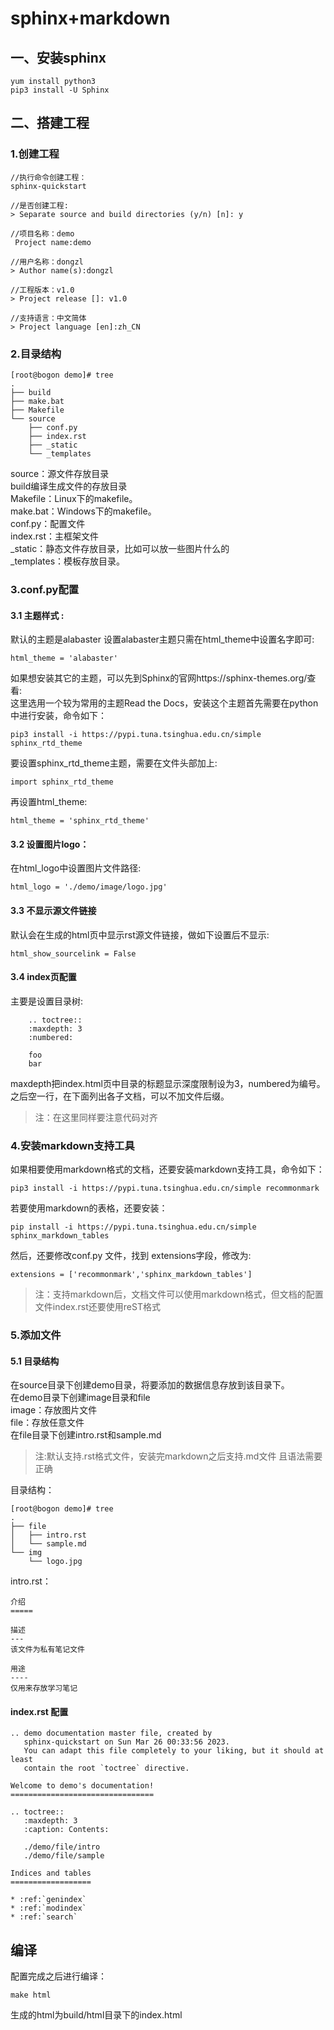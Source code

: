 # sphinx+markdown   

## 一、安装sphinx
	yum install python3
	pip3 install -U Sphinx  

## 二、搭建工程    
###  1.创建工程  
	//执行命令创建工程：  
	sphinx-quickstart    

	//是否创建工程:	
	> Separate source and build directories (y/n) [n]: y

	//项目名称：demo  
	 Project name:demo

	//用户名称：dongzl
	> Author name(s):dongzl 

	//工程版本：v1.0  
	> Project release []: v1.0

	//支持语言：中文简体 
	> Project language [en]:zh_CN 

### 2.目录结构  
```
[root@bogon demo]# tree
.
├── build
├── make.bat
├── Makefile
└── source
    ├── conf.py
    ├── index.rst
    ├── _static
    └── _templates
```

source：源文件存放目录    
build编译生成文件的存放目录    
Makefile：Linux下的makefile。    
make.bat：Windows下的makefile。       
conf.py：配置文件  
index.rst：主框架文件  
_static：静态文件存放目录，比如可以放一些图片什么的  
_templates：模板存放目录。  

### 3.conf.py配置  

#### 3.1 主题样式 :  
默认的主题是alabaster 
设置alabaster主题只需在html_theme中设置名字即可:  

	html_theme = 'alabaster' 

如果想安装其它的主题，可以先到Sphinx的官网https://sphinx-themes.org/查看:  
这里选用一个较为常用的主题Read the Docs，安装这个主题首先需要在python中进行安装，命令如下： 

	pip3 install -i https://pypi.tuna.tsinghua.edu.cn/simple sphinx_rtd_theme


要设置sphinx_rtd_theme主题，需要在文件头部加上:  

	import sphinx_rtd_theme

再设置html_theme:  

	html_theme = 'sphinx_rtd_theme'  

#### 3.2 设置图片logo：  
在html_logo中设置图片文件路径:  

	html_logo = './demo/image/logo.jpg'
#### 3.3 不显示源文件链接  
默认会在生成的html页中显示rst源文件链接，做如下设置后不显示:  

	html_show_sourcelink = False
#### 3.4 index页配置
主要是设置目录树:
```
	.. toctree::
    :maxdepth: 3
    :numbered:

    foo
    bar
```
maxdepth把index.html页中目录的标题显示深度限制设为3，numbered为编号。之后空一行，在下面列出各子文档，可以不加文件后缀。  
> 注：在这里同样要注意代码对齐
### 4.安装markdown支持工具
如果相要使用markdown格式的文档，还要安装markdown支持工具，命令如下：  
	
	pip3 install -i https://pypi.tuna.tsinghua.edu.cn/simple recommonmark
若要使用markdown的表格，还要安装：  

	pip install -i https://pypi.tuna.tsinghua.edu.cn/simple sphinx_markdown_tables
然后，还要修改conf.py 文件，找到 extensions字段，修改为:  
	
	extensions = ['recommonmark','sphinx_markdown_tables']
> 注：支持markdown后，文档文件可以使用markdown格式，但文档的配置文件index.rst还要使用reST格式  

### 5.添加文件
#### 5.1 目录结构
在source目录下创建demo目录，将要添加的数据信息存放到该目录下。    
在demo目录下创建image目录和file  
image：存放图片文件  
file：存放任意文件  
在file目录下创建intro.rst和sample.md
> 注:默认支持.rst格式文件，安装完markdown之后支持.md文件 且语法需要正确  

目录结构：
```
[root@bogon demo]# tree
.
├── file
│   ├── intro.rst
│   └── sample.md
└── img
    └── logo.jpg

``` 

intro.rst：
```
介绍
=====

描述
---
该文件为私有笔记文件

用途
----
仅用来存放学习笔记

```

#### index.rst 配置
```
.. demo documentation master file, created by
   sphinx-quickstart on Sun Mar 26 00:33:56 2023.
   You can adapt this file completely to your liking, but it should at least
   contain the root `toctree` directive.

Welcome to demo's documentation!
================================

.. toctree::
   :maxdepth: 3
   :caption: Contents:

   ./demo/file/intro
   ./demo/file/sample

Indices and tables
==================

* :ref:`genindex`
* :ref:`modindex`
* :ref:`search`
```

## 编译
配置完成之后进行编译： 

	make html
生成的html为build/html目录下的index.html
